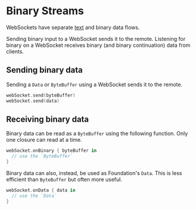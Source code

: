 # Binary Streams

WebSockets have separate [text](text-stream.md) and binary data flows.

Sending binary input to a WebSocket sends it to the remote. Listening for binary on a WebSocket receives binary (and binary continuation) data from clients.

## Sending binary data

Sending a `Data` or `ByteBuffer` using a WebSocket sends it to the remote.

```swift
webSocket.send(byteBuffer)
webSocket.send(data)
```

## Receiving binary data

Binary data can be read as a `ByteBuffer` using the following function. Only one closure can read at a time.

```swift
webSocket.onBinary { byteBuffer in
  // use the `ByteBuffer`
}
```

Binary data can also, instead, be used as Foundation's `Data`. This is less efficient than `ByteBuffer` but often more useful.

```swift
webSocket.onData { data in
  // use the `Data`
}
```
